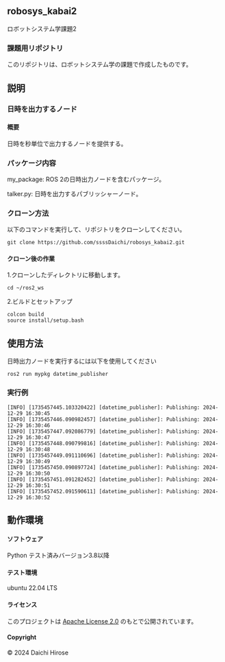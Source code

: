 ## robosys_kabai2
ロボットシステム学課題2
### 課題用リポジトリ
このリポジトリは、ロボットシステム学の課題で作成したものです。

## 説明

### 日時を出力するノード

#### 概要
日時を秒単位で出力するノードを提供する。

### パッケージ内容
my_package: ROS 2の日時出力ノードを含むパッケージ。

talker.py: 日時を出力するパブリッシャーノード。

### クローン方法
以下のコマンドを実行して、リポジトリをクローンしてください。
```
git clone https://github.com/ssssDaichi/robosys_kabai2.git
```
#### クローン後の作業
1.クローンしたディレクトリに移動します。
```
cd ~/ros2_ws
```
2.ビルドとセットアップ
```
colcon build
source install/setup.bash
```

## 使用方法

日時出力ノードを実行するには以下を使用してください
```
ros2 run mypkg datetime_publisher
```

### 実行例
```
[INFO] [1735457445.103320422] [datetime_publisher]: Publishing: 2024-12-29 16:30:45
[INFO] [1735457446.090982457] [datetime_publisher]: Publishing: 2024-12-29 16:30:46
[INFO] [1735457447.092086779] [datetime_publisher]: Publishing: 2024-12-29 16:30:47
[INFO] [1735457448.090799816] [datetime_publisher]: Publishing: 2024-12-29 16:30:48
[INFO] [1735457449.091110696] [datetime_publisher]: Publishing: 2024-12-29 16:30:49
[INFO] [1735457450.090897724] [datetime_publisher]: Publishing: 2024-12-29 16:30:50
[INFO] [1735457451.091282452] [datetime_publisher]: Publishing: 2024-12-29 16:30:51
[INFO] [1735457452.091590611] [datetime_publisher]: Publishing: 2024-12-29 16:30:52
```

## 動作環境
#### ソフトウェア
Python
テスト済みバージョン3.8以降
#### テスト環境
ubuntu 22.04 LTS
#### ライセンス
このプロジェクトは [Apache License 2.0](LICENSE) のもとで公開されています。
#### Copyright
© 2024 Daichi Hirose
